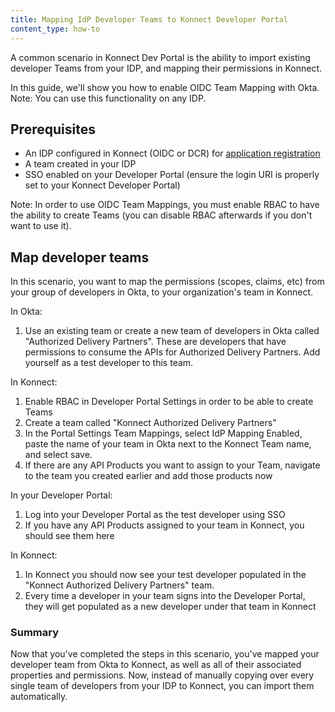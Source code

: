 ```yaml
---
title: Mapping IdP Developer Teams to Konnect Developer Portal
content_type: how-to
---
```


A common scenario in Konnect Dev Portal is the ability to import existing developer Teams from your IDP, and mapping their permissions in Konnect.

In this guide, we'll show you how to enable OIDC Team Mapping with Okta. Note: You can use this functionality on any IDP.

## Prerequisites
* An IDP configured in Konnect (OIDC or DCR) for [application registration](konnect/dev-portal/applications/enable-app-reg/)
* A team created in your IDP
* SSO enabled on your Developer Portal (ensure the login URI is properly set to your Konnect Developer Portal)

Note: In order to use OIDC Team Mappings, you must enable RBAC to have the ability to create Teams (you can disable RBAC afterwards if you don't want to use it).

## Map developer teams 

In this scenario, you want to map the permissions (scopes, claims, etc) from your group of developers in Okta, to your organization's team in Konnect.

In Okta:

1. Use an existing team or create a new team of developers in Okta called "Authorized Delivery Partners". These are developers that have permissions to consume the APIs for Authorized Delivery Partners. Add yourself as a test developer to this team.

In Konnect:

1. Enable RBAC in Developer Portal Settings in order to be able to create Teams
2. Create a team called "Konnect Authorized Delivery Partners"
3. In the Portal Settings Team Mappings, select IdP Mapping Enabled, paste the name of your team in Okta next to the Konnect Team name, and select save.
4. If there are any API Products you want to assign to your Team, navigate to the team you created earlier and add those products now

In your Developer Portal:

1. Log into your Developer Portal as the test developer using SSO
2. If you have any API Products assigned to your team in Konnect, you should see them here

In Konnect:
1. In Konnect you should now see your test developer populated in the "Konnect Authorized Delivery Partners" team.
2. Every time a developer in your team signs into the Developer Portal, they will get populated as a new developer under that team in Konnect


### Summary

Now that you've completed the steps in this scenario, you've mapped your developer team from Okta to Konnect, as well as all of their associated properties and permissions. Now, instead of manually copying over every single team of developers from your IDP to Konnect, you can import them automatically.

